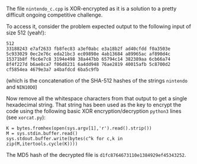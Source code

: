 The file `nintendo_c.cpp` is XOR-encrypted as it is a solution to a pretty difficult ongoing competitive challenge.

To access it, consider the problem expected output to the following input of size 512 (yeah!):
```
512
33188243 e7af2633 fb8fec83 a3ef0abc e3a18b2f ad40cfdd f0a3503e 5c933029 0ec2e76c eda21bc3 ec09898e 4ab13684 a89965ac af890d4c 15371b8f f6c6e7c8 3194e498 38a447bb 65794c14 382389aa 6cb66a74 8f4f227d b6ae8ca7 f06d8231 6a4dd948 76ae2819 40015afb 5c8700d2 cf5854ea 4679e3a7 a4bafdcd 6ba5c9fb
```
(which is the concatenation of the SHA-512 hashes of the strings `nintendo` and `NIN10DO`)

Now remove all the whitespace characters from that output to get a single hexadecimal string. That string has been used as the key to encrypt the code using the following basic XOR encryption/decryption `python3` lines (see `xorcat.py`):
```
K = bytes.fromhex(open(sys.argv[1],'r').read().strip())
M = sys.stdin.buffer.read()
sys.stdout.buffer.write(bytes(c^k for c,k in zip(M,itertools.cycle(K))))
```

The MD5 hash of the decrypted file is `d1fc8764673110e1384929ef45343252`.
